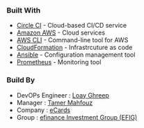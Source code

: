 ### Built With

- [Circle CI](www.circleci.com) - Cloud-based CI/CD service
- [Amazon AWS](https://aws.amazon.com/) - Cloud services
- [AWS CLI](https://aws.amazon.com/cli/) - Command-line tool for AWS
- [CloudFormation](https://aws.amazon.com/cloudformation/) - Infrastrcuture as code
- [Ansible](https://www.ansible.com/) - Configuration management tool
- [Prometheus](https://prometheus.io/) - Monitoring tool

### Build By

- DevOPs Engineer : [Loay Ghreep](https://www.linkedin.com/in/loay-ghreep-379580112/)
- Manager         : [Tamer Mahfouz](https://www.linkedin.com/in/tamer-mahfouz-11766b19/)
- Company         : [eCards](https://www.ecards.com.eg/)
- Group           : [efinance Investment Group (EFIG)](https://www.efinanceinvestment.com/)